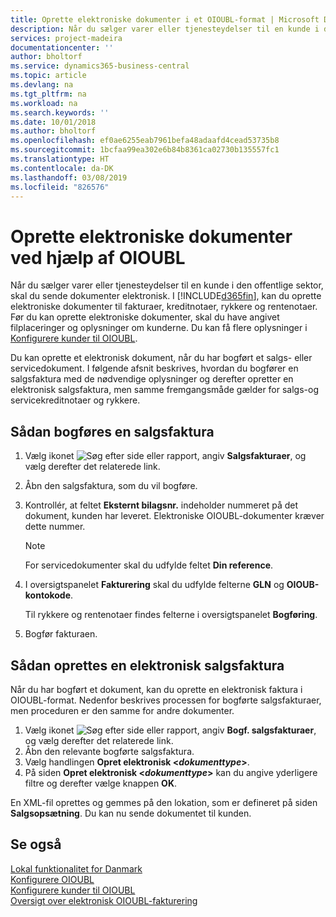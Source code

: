 ```yaml
---
title: Oprette elektroniske dokumenter i et OIOUBL-format | Microsoft Docs
description: Når du sælger varer eller tjenesteydelser til en kunde i den offentlige sektor i Danmark, skal du sende dokumenter elektronisk. I dette emne kan du læse, hvordan du gør dette.
services: project-madeira
documentationcenter: ''
author: bholtorf
ms.service: dynamics365-business-central
ms.topic: article
ms.devlang: na
ms.tgt_pltfrm: na
ms.workload: na
ms.search.keywords: ''
ms.date: 10/01/2018
ms.author: bholtorf
ms.openlocfilehash: ef0ae6255eab7961befa48adaafd4cead53735b8
ms.sourcegitcommit: 1bcfaa99ea302e6b84b8361ca02730b135557fc1
ms.translationtype: HT
ms.contentlocale: da-DK
ms.lasthandoff: 03/08/2019
ms.locfileid: "826576"
---
```

# <a name="create-electronic-documents-by-using-oioubl"></a>Oprette elektroniske dokumenter ved hjælp af OIOUBL
Når du sælger varer eller tjenesteydelser til en kunde i den offentlige sektor, skal du sende dokumenter elektronisk. I [!INCLUDE[d365fin](../../includes/d365fin_md.md)], kan du oprette elektroniske dokumenter til fakturaer, kreditnotaer, rykkere og rentenotaer. Før du kan oprette elektroniske dokumenter, skal du have angivet filplaceringer og oplysninger om kunderne. Du kan få flere oplysninger i [Konfigurere kunder til OIOUBL](how-to-set-up-customers-for-oioubl.md).  

Du kan oprette et elektronisk dokument, når du har bogført et salgs- eller servicedokument. I følgende afsnit beskrives, hvordan du bogfører en salgsfaktura med de nødvendige oplysninger og derefter opretter en elektronisk salgsfaktura, men samme fremgangsmåde gælder for salgs-og servicekreditnotaer og rykkere.  

## <a name="to-post-a-sales-invoice"></a>Sådan bogføres en salgsfaktura  
1.  Vælg ikonet ![Søg efter side eller rapport](../../media/ui-search/search_small.png "Ikonet Søg efter side eller rapport"), angiv **Salgsfakturaer**, og vælg derefter det relaterede link.  
2.  Åbn den salgsfaktura, som du vil bogføre.  
3.  Kontrollér, at feltet **Eksternt bilagsnr.** indeholder nummeret på det dokument, kunden har leveret. Elektroniske OIOUBL-dokumenter kræver dette nummer.

    > [!Note]  
    > For servicedokumenter skal du udfylde feltet **Din reference**.  

4.  I oversigtspanelet **Fakturering** skal du udfylde felterne **GLN** og **OIOUB-kontokode**.  

    Til rykkere og rentenotaer findes felterne i oversigtspanelet **Bogføring**.  

5.  Bogfør fakturaen.  

## <a name="to-create-an-electronic-sales-invoice"></a>Sådan oprettes en elektronisk salgsfaktura  
Når du har bogført et dokument, kan du oprette en elektronisk faktura i OIOUBL-format. Nedenfor beskrives processen for bogførte salgsfakturaer, men proceduren er den samme for andre dokumenter.

1.  Vælg ikonet ![Søg efter side eller rapport](../../media/ui-search/search_small.png "Ikonet Søg efter side eller rapport"), angiv **Bogf. salgsfakturaer**, og vælg derefter det relaterede link.  
2.  Åbn den relevante bogførte salgsfaktura.  
3.  Vælg handlingen **Opret elektronisk <*dokumenttype*>**.  
4.  På siden **Opret elektronisk <*dokumenttype*>** kan du angive yderligere filtre og derefter vælge knappen **OK**.  

En XML-fil oprettes og gemmes på den lokation, som er defineret på siden **Salgsopsætning**. Du kan nu sende dokumentet til kunden.  

## <a name="see-also"></a>Se også  
[Lokal funktionalitet for Danmark](denmark-local-functionality.md)  
 [Konfigurere OIOUBL](how-to-set-up-oioubl.md)   
 [Konfigurere kunder til OIOUBL](how-to-set-up-customers-for-oioubl.md)   
 [Oversigt over elektronisk OIOUBL-fakturering](oioubl-electronic-invoicing-overview.md)
